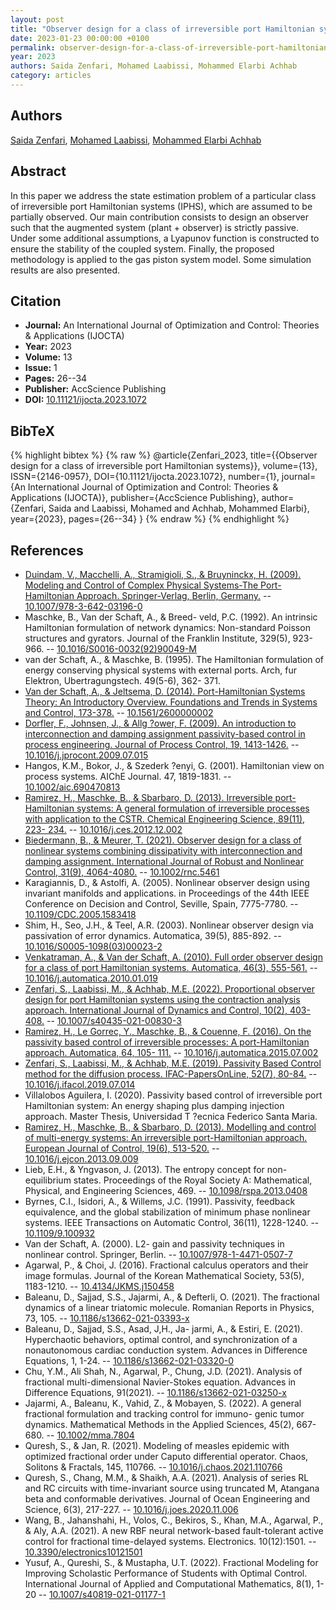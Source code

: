 ```yaml
---
layout: post
title: "Observer design for a class of irreversible port Hamiltonian systems"
date: 2023-01-23 00:00:00 +0100
permalink: observer-design-for-a-class-of-irreversible-port-hamiltonian-systems
year: 2023
authors: Saida Zenfari, Mohamed Laabissi, Mohammed Elarbi Achhab
category: articles
---
```

 
## Authors
[Saida Zenfari](authors/saida-zenfari), [Mohamed Laabissi](authors/mohamed-laabissi), [Mohammed Elarbi Achhab](authors/mohammed-elarbi-achhab)
 
## Abstract
In this paper we address the state estimation problem of a particular class of irreversible port Hamiltonian systems (IPHS), which are assumed to be partially observed. Our main contribution consists to design an observer such that the augmented system (plant + observer) is strictly passive. Under some additional assumptions, a Lyapunov function is constructed to ensure the stability of the coupled system. Finally, the proposed methodology is applied to the gas piston system model. Some simulation results are also presented.
 
## Citation
- **Journal:** An International Journal of Optimization and Control: Theories &amp; Applications (IJOCTA)
- **Year:** 2023
- **Volume:** 13
- **Issue:** 1
- **Pages:** 26--34
- **Publisher:** AccScience Publishing
- **DOI:** [10.11121/ijocta.2023.1072](https://doi.org/10.11121/ijocta.2023.1072)
 
## BibTeX
{% highlight bibtex %}
{% raw %}
@article{Zenfari_2023,
  title={{Observer design for a class of irreversible port Hamiltonian systems}},
  volume={13},
  ISSN={2146-0957},
  DOI={10.11121/ijocta.2023.1072},
  number={1},
  journal={An International Journal of Optimization and Control: Theories &amp; Applications (IJOCTA)},
  publisher={AccScience Publishing},
  author={Zenfari, Saida and Laabissi, Mohamed and Achhab, Mohammed Elarbi},
  year={2023},
  pages={26--34}
}
{% endraw %}
{% endhighlight %}
 
## References
- [Duindam, V., Macchelli, A., Stramigioli, S., & Bruyninckx, H. (2009). Modeling and Control of Complex Physical Systems-The Port-Hamiltonian Approach. Springer-Verlag, Berlin, Germany.](modeling-and-control-of-complex-physical-systems) -- [10.1007/978-3-642-03196-0](https://doi.org/10.1007/978-3-642-03196-0)
- Maschke, B., Van der Schaft, A., & Breed- veld, P.C. (1992). An intrinsic Hamiltonian formulation of network dynamics: Non-standard Poisson structures and gyrators. Journal of the Franklin Institute, 329(5), 923- 966. -- [10.1016/S0016-0032(92)90049-M](https://doi.org/10.1016/S0016-0032(92)90049-M)
- van der Schaft, A., & Maschke, B. (1995). The Hamiltonian formulation of energy conserving physical systems with external ports. Arch, fur Elektron, Ubertragungstech. 49(5-6), 362- 371.
- [Van der Schaft, A., & Jeltsema, D. (2014). Port-Hamiltonian Systems Theory: An Introductory Overview. Foundations and Trends in Systems and Control, 173-378.](port-hamiltonian-systems-theory-an-introductory-overview-journal) -- [10.1561/2600000002](https://doi.org/10.1561/2600000002)
- [Dorfler, F., Johnsen, J., & Allg ?ower, F. (2009). An introduction to interconnection and damping assignment passivity-based control in process engineering. Journal of Process Control, 19, 1413-1426.](an-introduction-to-interconnection-and-damping-assignment-passivity-based-control-in-process-engineering) -- [10.1016/j.jprocont.2009.07.015](https://doi.org/10.1016/j.jprocont.2009.07.015)
- Hangos, K.M., Bokor, J., & Szederk ?enyi, G. (2001). Hamiltonian view on process systems. AIChE Journal. 47, 1819-1831. -- [10.1002/aic.690470813](https://doi.org/10.1002/aic.690470813)
- [Ramirez, H., Maschke, B., & Sbarbaro, D. (2013). Irreversible port-Hamiltonian systems: A general formulation of irreversible processes with application to the CSTR. Chemical Engineering Science, 89(11), 223- 234.](irreversible-port-hamiltonian-systems-a-general-formulation-of-irreversible-processes-with-application-to-the-cstr) -- [10.1016/j.ces.2012.12.002](https://doi.org/10.1016/j.ces.2012.12.002)
- [Biedermann, B., & Meurer, T. (2021). Observer design for a class of nonlinear systems combining dissipativity with interconnection and damping assignment. International Journal of Robust and Nonlinear Control, 31(9), 4064-4080.](observer-design-for-a-class-of-nonlinear-systems-combining-dissipativity-with-interconnection-and-damping-assignment) -- [10.1002/rnc.5461](https://doi.org/10.1002/rnc.5461)
- Karagiannis, D., & Astolfi, A. (2005). Nonlinear observer design using invariant manifolds and applications. in Proceedings of the 44th IEEE Conference on Decision and Control, Seville, Spain, 7775-7780. -- [10.1109/CDC.2005.1583418](https://doi.org/10.1109/CDC.2005.1583418)
- Shim, H., Seo, J.H., & Teel, A.R. (2003). Nonlinear observer design via passivation of error dynamics. Automatica, 39(5), 885-892. -- [10.1016/S0005-1098(03)00023-2](https://doi.org/10.1016/S0005-1098(03)00023-2)
- [Venkatraman, A., & Van der Schaft, A. (2010). Full order observer design for a class of port Hamiltonian systems. Automatica, 46(3), 555-561.](full-order-observer-design-for-a-class-of-port-hamiltonian-systems) -- [10.1016/j.automatica.2010.01.019](https://doi.org/10.1016/j.automatica.2010.01.019)
- [Zenfari, S., Laabissi, M., & Achhab, M.E. (2022). Proportional observer design for port Hamiltonian systems using the contraction analysis approach. International Journal of Dynamics and Control, 10(2), 403-408.](proportional-observer-design-for-port-hamiltonian-systems-using-the-contraction-analysis-approach) -- [10.1007/s40435-021-00830-3](https://doi.org/10.1007/s40435-021-00830-3)
- [Ramirez, H., Le Gorrec, Y., Maschke, B., & Couenne, F. (2016). On the passivity based control of irreversible processes: A port-Hamiltonian approach. Automatica, 64, 105- 111.](on-the-passivity-based-control-of-irreversible-processes-a-port-hamiltonian-approach) -- [10.1016/j.automatica.2015.07.002](https://doi.org/10.1016/j.automatica.2015.07.002)
- [Zenfari, S., Laabissi, M., & Achhab, M.E. (2019). Passivity Based Control method for the diffusion process. IFAC-PapersOnLine, 52(7), 80-84.](passivity-based-control-method-for-the-diffusion-process) -- [10.1016/j.ifacol.2019.07.014](https://doi.org/10.1016/j.ifacol.2019.07.014)
- Villalobos Aguilera, I. (2020). Passivity based control of irreversible port Hamiltonian system: An energy shaping plus damping injection approach. Master Thesis, Universidad T ?ecnica Federico Santa Maria.
- [Ramirez, H., Maschke, B., & Sbarbaro, D. (2013). Modelling and control of multi-energy systems: An irreversible port-Hamiltonian approach. European Journal of Control, 19(6), 513-520.](modelling-and-control-of-multi-energy-systems-an-irreversible-port-hamiltonian-approach) -- [10.1016/j.ejcon.2013.09.009](https://doi.org/10.1016/j.ejcon.2013.09.009)
- Lieb, E.H., & Yngvason, J. (2013). The entropy concept for non-equilibrium states. Proceedings of the Royal Society A: Mathematical, Physical, and Engineering Sciences, 469. -- [10.1098/rspa.2013.0408](https://doi.org/10.1098/rspa.2013.0408)
- Byrnes, C.I., Isidori, A., & Willems, J.C. (1991). Passivity, feedback equivalence, and the global stabilization of minimum phase nonlinear systems. IEEE Transactions on Automatic Control, 36(11), 1228-1240. -- [10.1109/9.100932](https://doi.org/10.1109/9.100932)
- Van der Schaft, A. (2000). L2- gain and passivity techniques in nonlinear control. Springer, Berlin. -- [10.1007/978-1-4471-0507-7](https://doi.org/10.1007/978-1-4471-0507-7)
- Agarwal, P., & Choi, J. (2016). Fractional calculus operators and their image formulas. Journal of the Korean Mathematical Society, 53(5), 1183-1210. -- [10.4134/JKMS.j150458](https://doi.org/10.4134/JKMS.j150458)
- Baleanu, D., Sajjad, S.S., Jajarmi, A., & Defterli, O. (2021). The fractional dynamics of a linear triatomic molecule. Romanian Reports in Physics, 73, 105. -- [10.1186/s13662-021-03393-x](https://doi.org/10.1186/s13662-021-03393-x)
- Baleanu, D., Sajjad, S.S., Asad, J,H., Ja- jarmi, A., & Estiri, E. (2021). Hyperchaotic behaviors, optimal control, and synchronization of a nonautonomous cardiac conduction system. Advances in Difference Equations, 1, 1-24. -- [10.1186/s13662-021-03320-0](https://doi.org/10.1186/s13662-021-03320-0)
- Chu, Y.M., Ali Shah, N., Agarwal, P., Chung, J.D. (2021). Analysis of fractional multi-dimensional Navier-Stokes equation. Advances in Difference Equations, 91(2021). -- [10.1186/s13662-021-03250-x](https://doi.org/10.1186/s13662-021-03250-x)
- Jajarmi, A., Baleanu, K., Vahid, Z., & Mobayen, S. (2022). A general fractional formulation and tracking control for immuno- genic tumor dynamics. Mathematical Methods in the Applied Sciences, 45(2), 667-680. -- [10.1002/mma.7804](https://doi.org/10.1002/mma.7804)
- Quresh, S., & Jan, R. (2021). Modeling of measles epidemic with optimized fractional order under Caputo differential operator. Chaos, Solitons & Fractals, 145, 110766. -- [10.1016/j.chaos.2021.110766](https://doi.org/10.1016/j.chaos.2021.110766)
- Quresh, S., Chang, M.M., & Shaikh, A.A. (2021). Analysis of series RL and RC circuits with time-invariant source using truncated M, Atangana beta and conformable derivatives. Journal of Ocean Engineering and Science, 6(3), 217-227. -- [10.1016/j.joes.2020.11.006](https://doi.org/10.1016/j.joes.2020.11.006)
- Wang, B., Jahanshahi, H., Volos, C., Bekiros, S., Khan, M.A., Agarwal, P., & Aly, A.A. (2021). A new RBF neural network-based fault-tolerant active control for fractional time-delayed systems. Electronics. 10(12):1501. -- [10.3390/electronics10121501](https://doi.org/10.3390/electronics10121501)
- Yusuf, A., Qureshi, S., & Mustapha, U.T. (2022). Fractional Modeling for Improving Scholastic Performance of Students with Optimal Control. International Journal of Applied and Computational Mathematics, 8(1), 1-20 -- [10.1007/s40819-021-01177-1](https://doi.org/10.1007/s40819-021-01177-1)

